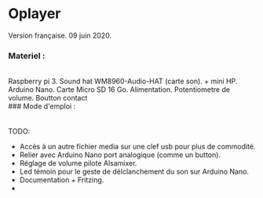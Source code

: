 # Oplayer

Version française. 09 juin 2020.
<br>
### Materiel :
<br>
Raspberry pi 3.
Sound hat WM8960-Audio-HAT (carte son). + mini HP.
Arduino Nano.
Carte Micro SD 16 Go.
Alimentation.
Potentiometre de volume.
Boutton contact
<br>
### Mode d'emploi :
<br>
<br>
<br>
TODO:

* Accès à un autre fichier media sur une clef usb pour plus de commodité.
* Relier avec Arduino Nano port analogique (comme un button).
* Réglage de volume pilote Alsamixer.
* Led témoin pour le geste de délclanchement du son sur Arduino Nano.
* Documentation + Fritzing.
*